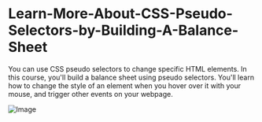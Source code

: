 # Learn-More-About-CSS-Pseudo-Selectors-by-Building-A-Balance-Sheet
You can use CSS pseudo selectors to change specific HTML elements.  In this course, you'll build a balance sheet using pseudo selectors. You'll learn how to change the style of an element when you hover over it with your mouse, and trigger other events on your webpage.

![Image](https://github.com/user-attachments/assets/3188f987-145d-45dd-adfd-9d1c8ffc5969)
